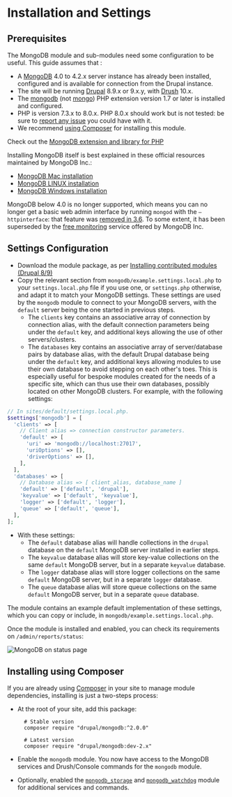 # Installation and Settings
## Prerequisites

The MongoDB module and sub-modules need some configuration to be useful. This
guide assumes that :

* A [MongoDB][download] 4.0 to 4.2.x server instance has already been installed,
  configured and is available for connection from the Drupal instance.
* The site will be running [Drupal][drupal] 8.9.x or 9.x.y, with [Drush][drush]
  10.x.
* The [mongodb][mongodb] (not [mongo][mongo]) PHP extension version 1.7 or
  later is installed and configured.
* PHP is version 7.3.x to 8.0.x. PHP 8.0.x should work but is not tested: be sure
  to [report any issue][report] you could have with it.
* We recommend [using Composer](#installing-using-composer) for installing this
  module.

Check out the [MongoDB extension and library for PHP][PHPMongoDBlib]

Installing MongoDB itself is best explained in these official resources
maintained by MongoDB Inc.:

   * [MongoDB Mac installation][MongoDBMac]
   * [MongoDB LINUX installation][MongoDBLinux]
   * [MongoDB Windows installation][MongoDBWindows]

MongoDB below 4.0 is no longer supported, which means you can no longer get
a basic web admin interface by running `mongod` with the `–httpinterface`: that
feature was [removed in 3.6][removedhttp]. To some extent, it has been superseded
by the [free monitoring][freemonitoring] service offered by MongoDB Inc.

[download]: https://www.mongodb.org/downloads
[drupal]: https://www.drupal.org/download
[drush]: https://www.drush.org/
[php]: http://php.net/downloads.php
[mongo]: http://php.net/mongo
[mongodb]: http://php.net/mongodb
[report]: https://www.drupal.org/node/add/project-issue/mongodb
[PHPMongoDBlib]: https://github.com/mongodb/mongo-php-library
[MongoDBMac]: https://docs.mongodb.com/manual/tutorial/install-mongodb-on-os-x/
[MongoDBLinux]: https://docs.mongodb.com/manual/administration/install-on-linux/
[MongoDBWindows]: https://docs.mongodb.com/manual/tutorial/install-mongodb-on-windows/
[removedhttp]: https://docs.mongodb.com/manual/release-notes/3.6-compatibility/#http-interface-and-rest-api
[freemonitoring]: https://docs.mongodb.com/manual/administration/free-monitoring/


## Settings Configuration

* Download the module package, as per
  [Installing contributed modules (Drupal 8/9)][install]
* Copy the relevant section from `mongodb/example.settings.local.php` to your
  `settings.local.php` file if you use one, or `settings.php` otherwise,
  and adapt it to match your MongoDB settings. These settings are used by the
  `mongodb` module to connect to your MongoDB servers, with the `default` server
  being the one started in previous steps.
  * The `clients` key contains an associative array of connection by
    connection alias, with the default connection parameters being under the
    `default` key, and additional keys allowing the use of other
    servers/clusters.
  * The `databases` key contains an associative array of server/database pairs
    by database alias, with the default Drupal database being under the
    `default` key, and additional keys allowing modules to use their own
    database to avoid stepping on each other's toes. This is especially useful
    for bespoke modules created for the needs of a specific site, which can thus
    use their own databases, possibly located on other MongoDB clusters.
    For example, with the following settings:

```php
// In sites/default/settings.local.php.
$settings['mongodb'] = [
  'clients' => [
    // Client alias => connection constructor parameters.
    'default' => [
      'uri' => 'mongodb://localhost:27017',
      'uriOptions' => [],
      'driverOptions' => [],
    ],
  ],
  'databases' => [
    // Database alias => [ client_alias, database_name ]
    'default' => ['default', 'drupal'],
    'keyvalue' => ['default', 'keyvalue'],
    'logger' => ['default', 'logger'],
    'queue' => ['default', 'queue'],
  ],
];
```
  * With these settings:
    * The `default` database alias will handle collections in the `drupal`
      database on the `default` MongoDB server installed in earlier steps.
    * The `keyvalue` database alias will store key-value collections on the
      same `default` MongoDB server, but in a separate `keyvalue` database.
    * The `logger` database alias will store logger collections on the same
      `default` MongoDB server, but in a separate `logger` database.
    * The `queue` database alias will store queue collections on the same
          `default` MongoDB server, but in a separate `queue` database. 

The module contains an example default implementation of these settings, which
you can copy or include, in `mongodb/example.settings.local.php`.

Once the module is installed and enabled, you can check its requirements on
`/admin/reports/status`:

![MongoDB on status page](images/mongodb-requirements.png)


## Installing using Composer

If you are already using [Composer][composer] in your site to manage module
dependencies, installing is just a two-steps process:

* At the root of your site, add this package:

        # Stable version
        composer require "drupal/mongodb:^2.0.0"

        # Latest version
        composer require "drupal/mongodb:dev-2.x"

* Enable the `mongodb` module. You now have access to the MongoDB services and
  Drush/Console commands for the `mongodb` module.
* Optionally, enabled the [`mongodb_storage`](modules/mongodb_storage.md) and
  [`mongodb_watchdog`](modules/mongodb_watchdog.md) module for
  additional services and commands.

[composer]: https://www.drupal.org/docs/develop/using-composer/using-composer-to-manage-drupal-site-dependencies
[install]: https://www.drupal.org/docs/8/extending-drupal-8/installing-drupal-8-modules
